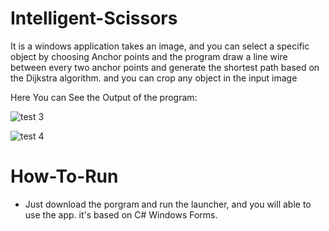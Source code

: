 # Intelligent-Scissors

It is a windows application takes an image, and you can select a specific object by choosing Anchor points and the program draw a line wire between every two anchor points and generate the shortest path based on the Dijkstra algorithm. and you can crop any object in the input image

Here You can See the Output of the program:


![test 3](https://user-images.githubusercontent.com/21978199/52182624-a5059780-2807-11e9-8305-cb192032cd4b.PNG)

![test 4](https://user-images.githubusercontent.com/21978199/52182645-cebebe80-2807-11e9-81c1-6c9c9accb0bd.PNG)

# How-To-Run

- Just download the porgram and run the launcher, and you will able to use the app. it's based on C# Windows Forms.
